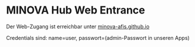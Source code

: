 # MINOVA Hub Web Entrance

Der Web-Zugang ist erreichbar unter [minova-afis.github.io](https://minova-afis.github.io)

Credentials sind: name=user, passwort=(admin-Passwort in unseren Apps)
